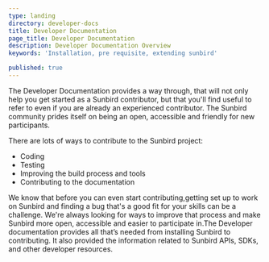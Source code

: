 ```yaml
---
type: landing
directory: developer-docs
title: Developer Documentation 
page_title: Developer Documentation
description: Developer Documentation Overview
keywords: 'Installation, pre requisite, extending sunbird'

published: true
---
```



The Developer Documentation provides a way through, that will not only help you get started as a Sunbird contributor, but that you'll find useful to refer to even if you are already an experienced contributor. The Sunbird community prides itself on being an open, accessible and friendly for new participants. 

There are lots of ways to contribute to the Sunbird project: 

- Coding
- Testing
- Improving the build process and tools
- Contributing to the documentation

We know that before you can even start contributing,getting set up to work on Sunbird and finding a bug that's a good fit for your skills can be a challenge. We're always looking for ways to improve that process and make Sunbird more open, accessible and easier to participate in.The Developer documentation provides all that’s needed from installing Sunbird to contributing. It also provided the information related to Sunbird APIs, SDKs, and other developer resources.
